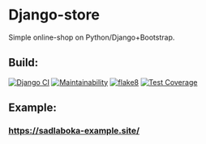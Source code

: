 # Django-store

Simple online-shop on Python/Django+Bootstrap.

## Build:
[![Django CI](https://github.com/SadLaboka/Django-store/actions/workflows/build.yml/badge.svg)](https://github.com/SadLaboka/Django-store/actions/workflows/build.yml)
[![Maintainability](https://api.codeclimate.com/v1/badges/a5c68370c7560ab4733f/maintainability)](https://codeclimate.com/github/SadLaboka/Django-store/maintainability)
[![flake8](https://github.com/SadLaboka/Django-store/actions/workflows/flake8.yml/badge.svg)](https://github.com/SadLaboka/Django-store/actions/workflows/flake8.yml)
[![Test Coverage](https://api.codeclimate.com/v1/badges/a5c68370c7560ab4733f/test_coverage)](https://codeclimate.com/github/SadLaboka/Django-store/test_coverage)

## Example:
### https://sadlaboka-example.site/
